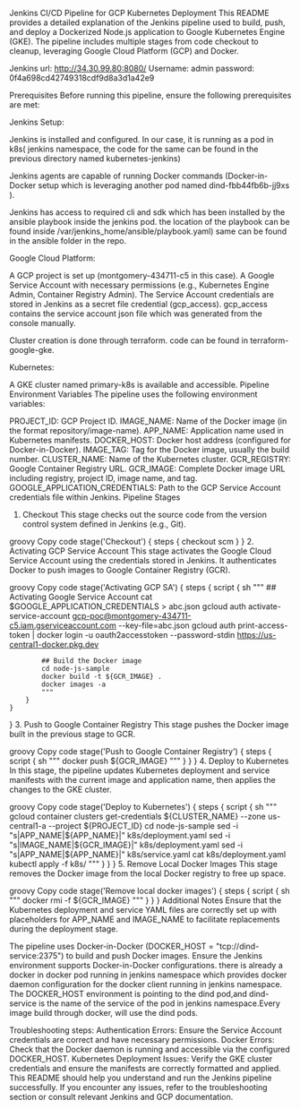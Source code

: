 Jenkins CI/CD Pipeline for GCP Kubernetes Deployment
This README provides a detailed explanation of the Jenkins pipeline used to build, push, and deploy a Dockerized Node.js application to Google Kubernetes Engine (GKE). The pipeline includes multiple stages from code checkout to cleanup, leveraging Google Cloud Platform (GCP) and Docker.

Jenkins url: 
http://34.30.99.80:8080/
Username: admin
password: 0f4a698cd42749318cdf9d8a3d1a42e9

Prerequisites
Before running this pipeline, ensure the following prerequisites are met:

Jenkins Setup:

Jenkins is installed and configured. In our case, it is running as a pod in k8s( jenkins namespace, the code for the same can be found in the previous directory named kubernetes-jenkins)

Jenkins agents are capable of running Docker commands (Docker-in-Docker setup which is leveraging another pod named dind-fbb44fb6b-jj9xs ).

Jenkins has access to required cli and sdk which has been installed by the ansible playbook inside the jenkins pod. the location of the playbook can be found inside /var/jenkins_home/ansible/playbook.yaml) same can be found in the ansible folder in the repo.


Google Cloud Platform:

A GCP project is set up (montgomery-434711-c5 in this case).
A Google Service Account with necessary permissions (e.g., Kubernetes Engine Admin, Container Registry Admin).
The Service Account credentials are stored in Jenkins as a secret file credential (gcp_access).
gcp_access contains the service account json file which was generated from the console manually.

Cluster creation is done through terraform. code can be found in terraform-google-gke.

Kubernetes:

A GKE cluster named primary-k8s is available and accessible.
Pipeline Environment Variables
The pipeline uses the following environment variables:

PROJECT_ID: GCP Project ID.
IMAGE_NAME: Name of the Docker image (in the format repository/image-name).
APP_NAME: Application name used in Kubernetes manifests.
DOCKER_HOST: Docker host address (configured for Docker-in-Docker).
IMAGE_TAG: Tag for the Docker image, usually the build number.
CLUSTER_NAME: Name of the Kubernetes cluster.
GCR_REGISTRY: Google Container Registry URL.
GCR_IMAGE: Complete Docker image URL including registry, project ID, image name, and tag.
GOOGLE_APPLICATION_CREDENTIALS: Path to the GCP Service Account credentials file within Jenkins.
Pipeline Stages
1. Checkout
This stage checks out the source code from the version control system defined in Jenkins (e.g., Git).

groovy
Copy code
stage('Checkout') {
    steps {
        checkout scm
    }
}
2. Activating GCP Service Account
This stage activates the Google Cloud Service Account using the credentials stored in Jenkins. It authenticates Docker to push images to Google Container Registry (GCR).

groovy
Copy code
stage('Activating GCP SA') {
    steps {
        script {
            sh """
            ## Activating Google Service Account 
            cat $GOOGLE_APPLICATION_CREDENTIALS > abc.json
            gcloud auth activate-service-account gcp-poc@montgomery-434711-c5.iam.gserviceaccount.com --key-file=abc.json
            gcloud auth print-access-token | docker login -u oauth2accesstoken --password-stdin https://us-central1-docker.pkg.dev
            
            ## Build the Docker image
            cd node-js-sample
            docker build -t ${GCR_IMAGE} .
            docker images -a
            """
        }
    }
}
3. Push to Google Container Registry
This stage pushes the Docker image built in the previous stage to GCR.

groovy
Copy code
stage('Push to Google Container Registry') {
    steps {
        script {
            sh """
            docker push ${GCR_IMAGE}
            """
        }
    }
}
4. Deploy to Kubernetes
In this stage, the pipeline updates Kubernetes deployment and service manifests with the current image and application name, then applies the changes to the GKE cluster.

groovy
Copy code
stage('Deploy to Kubernetes') {
    steps {
        script {
            sh """
            gcloud container clusters get-credentials ${CLUSTER_NAME} --zone us-central1-a --project ${PROJECT_ID}
            cd node-js-sample
            sed -i "s|APP_NAME|${APP_NAME}|" k8s/deployment.yaml
            sed -i "s|IMAGE_NAME|${GCR_IMAGE}|" k8s/deployment.yaml
            sed -i "s|APP_NAME|${APP_NAME}|" k8s/service.yaml
            cat k8s/deployment.yaml
            kubectl apply -f k8s/
            """
        }
    }
}
5. Remove Local Docker Images
This stage removes the Docker image from the local Docker registry to free up space.

groovy
Copy code
stage('Remove local docker images') {
    steps {
        script {
            sh """
            docker rmi -f ${GCR_IMAGE}
            """
        }
    }
}
Additional Notes
Ensure that the Kubernetes deployment and service YAML files are correctly set up with placeholders for APP_NAME and IMAGE_NAME to facilitate replacements during the deployment stage.


The pipeline uses Docker-in-Docker (DOCKER_HOST = "tcp://dind-service:2375") to build and push Docker images. Ensure the Jenkins environment supports Docker-in-Docker configurations.
there is already a docker in docker pod running in jenkins namespace which provides docker daemon configuration for the docker client running in jenkins namespace. The DOCKER_HOST environment is pointing to the dind pod,and dind-service is the name of the service of the pod in jenkins namespace.Every image build through docker, will use the dind pods. 



Troubleshooting steps: 
Authentication Errors: Ensure the Service Account credentials are correct and have necessary permissions.
Docker Errors: Check that the Docker daemon is running and accessible via the configured DOCKER_HOST.
Kubernetes Deployment Issues: Verify the GKE cluster credentials and ensure the manifests are correctly formatted and applied.
This README should help you understand and run the Jenkins pipeline successfully. If you encounter any issues, refer to the troubleshooting section or consult relevant Jenkins and GCP documentation.